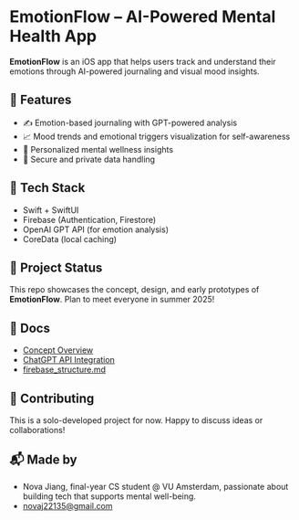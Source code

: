 # EmotionFlow – AI-Powered Mental Health App

**EmotionFlow** is an iOS app that helps users track and understand their emotions through AI-powered journaling and visual mood insights.

## 🌟 Features
- ✍️ Emotion-based journaling with GPT-powered analysis
- 📈 Mood trends and emotional triggers visualization for self-awareness
- 🧠 Personalized mental wellness insights
- 🔐 Secure and private data handling

## 🔧 Tech Stack
- Swift + SwiftUI
- Firebase (Authentication, Firestore)
- OpenAI GPT API (for emotion analysis)
- CoreData (local caching)

## 🧩 Project Status
This repo showcases the concept, design, and early prototypes of **EmotionFlow**.
Plan to meet everyone in summer 2025! 

## 📄 Docs
- [Concept Overview](docs/concept_overview.md)
- [ChatGPT API Integration](api/chatgpt_integration.md)
- [firebase_structure.md](firebase/firebase_structure.md)

## 🤝 Contributing
This is a solo-developed project for now. Happy to discuss ideas or collaborations!

## 📬 Made by
- Nova Jiang, final-year CS student @ VU Amsterdam, passionate about building tech that supports mental well-being.
- novaj22135@gmail.com
